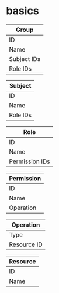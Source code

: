 # basics

| Group |
| - |
| ID |
| Name |
| Subject IDs |
| Role IDs | 


| Subject |
| - |
| ID |
| Name |
| Role IDs |


| Role |
| - |
| ID |
| Name |
| Permission IDs |


| Permission |
| - |
| ID |
| Name |
| Operation |

| Operation |
| - |
| Type |
| Resource ID |

| Resource |
| - |
| ID |
| Name |
